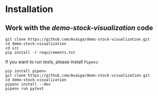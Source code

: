 # Installation

## Work with the _demo-stock-visualization_ code
```
git clone https://github.com/Avaiga/demo-stock-visualization.git
cd demo-stock-visualization
cd src
pip install -r requirements.txt
```

If you want to run tests, please install `Pipenv`:
```
pip install pipenv
git clone https://github.com/Avaiga/demo-stock-visualization.git
cd demo-stock-visualization
pipenv install --dev
pipenv run pytest
```

